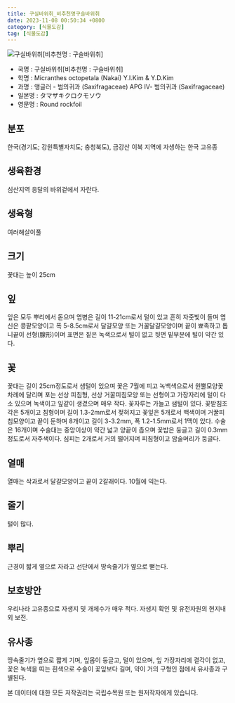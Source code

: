 ```yaml
---
title: 구실바위취_비추천명구슬바위취
date: 2023-11-08 00:50:34 +0800
category: [식물도감]
tag: [식물도감]
---
```




![구실바위취[비추천명 : 구슬바위취]](/fileUpload/plants/basic/Saxifragaceae/Saxifraga/6939/6939_1_th2.jpg)
- 국명 : 구실바위취[비추천명 : 구슬바위취]
- 학명 : Micranthes octopetala (Nakai) Y.I.Kim & Y.D.Kim
- 과명 : 앵글러 - 범의귀과 (Saxifragaceae) APG Ⅳ- 범의귀과 (Saxifragaceae)
- 일본명 : タマザキクロクモソウ
- 영문명 : Round rockfoil


## 분포
한국(경기도; 강원특별자치도; 충청북도), 금강산 이북 지역에 자생하는 한국 고유종
## 생육환경
심산지역 응달의 바위겉에서 자란다.
## 생육형
여러해살이풀
## 크기
꽃대는 높이 25cm
## 잎
잎은 모두 뿌리에서 돋으며 엽병은 길이 11-21cm로서 털이 있고 흔히 자줏빛이 돌며 엽신은 콩팥모양이고 폭 5-8.5cm로서 달걀모양 또는 거꿀달걀모양이며 끝이 뾰족하고 톱니끝이 선형(腺形)이며 표면은 짙은 녹색으로서 털이 없고 뒷면 밑부분에 털이 약간 있다.
## 꽃
꽃대는 길이 25cm정도로서 샘털이 있으며 꽃은 7월에 피고 녹백색으로서 원뿔모양꽃차례에 달리며 포는 선상 피침형, 선상 거꿀피침모양 또는 선형이고 가장자리에 털이 다소 있으며 녹색이고 잎같이 생겼으며 매우 작다. 꽃자루는 가늘고 샘털이 있다. 꽃받침조각은 5개이고 침형이며 길이 1.3-2mm로서 젖혀지고 꽃잎은 5개로서 백색이며 거꿀피침모양이고 끝이 둔하며 8개이고 길이 3-3.2mm, 폭 1.2-1.5mm로서 1맥이 있다. 수술은 16개이며 수술대는 중앙이상이 약간 넓고 양끝이 좁으며 꽃밥은 둥글고 길이 0.3mm정도로서 자주색이다. 심피는 2개로서 거의 떨어지며 피침형이고 암술머리가 둥글다.
## 열매
열매는 삭과로서 달걀모양이고 끝이 2갈래이다. 10월에 익는다. 
## 줄기
털이 많다. 
## 뿌리
근경이 짧게 옆으로 자라고 선단에서 땅속줄기가 옆으로 뻗는다.
## 보호방안
우리나라 고유종으로 자생지 및 개체수가 매우 적다. 자생지 확인 및 유전자원의 현지내외 보전.
## 유사종
땅속줄기가 옆으로 짧게 기며, 잎몸이 둥글고, 털이 있으며, 잎 가장자리에 결각이 없고, 꽃은 녹색을 띠는 흰색으로 수술이 꽃잎보다 길며, 약이 거의 구형인 점에서 유사종과 구별된다. 






본 데이터에 대한 모든 저작권리는 국립수목원 또는 원저작자에게 있습니다.
